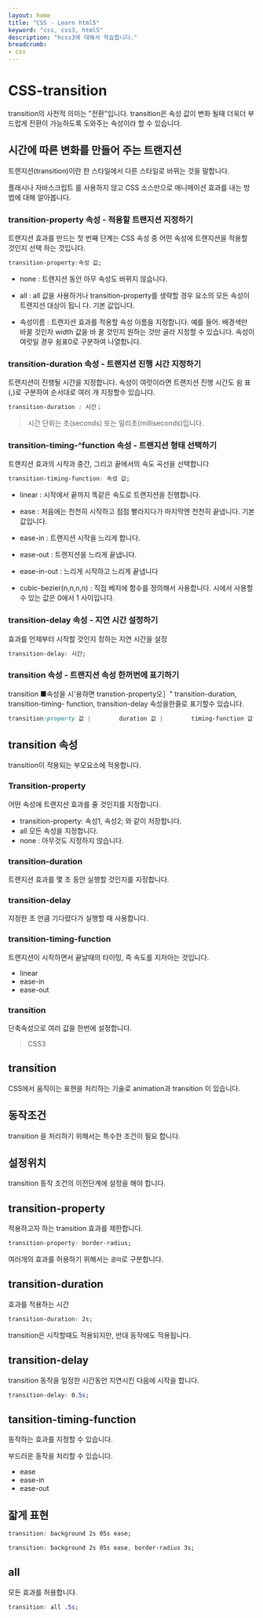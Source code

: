 ```yaml
---
layout: home
title: "CSS - Learn html5"
keyword: "css, css3, html5"
description: "hcss3에 대해서 학습합니다."
breadcrumb:
- css
---
```



# CSS-transition

transition의 사전적 의미는 "전환"입니다. transition은 속성 값이 변화 될때 더욱더 부드럽게 전환이 가능하도록 도와주는 속성이라 할 수 있습니다.


## 시간에 따른 변화를 만들어 주는 트랜지션
트랜지션(transition)이란 한 스타일에서 다른 스타일로 바뀌는 것을 말합니다. 

플래시나 자바스크립트 
를 사용하지 않고 CSS 소스만으로 애니메이션 효과를 내는 방법에 대해 알아봅니다. 

### transition-property 속성 - 적용할 트랜지션 지정하기
트랜지션 효과를 만드는 첫 번째 단계는 CSS 속성 중 어떤 속성에 트랜지션을 적용할 것인지 선택 
하는 것입니다.

```css
transition-property:속성 값;
```


* none : 트랜지션 동안 아무 속성도 바뀌지 않습니다.

* all : all 값을 사용하거나 transition-property를 생략할 경우 요소의 모든 속성이 트랜지션 대상이 됩니 
다. 기본 값입니다.

* 속성이름 : 트랜지션 효과를 적용할 속성 이름을 지정합니다. 예를 들어. 배경색만 바꿀 것인자 width 값을 바 
꿀 것인지 원하는 것만 골라 지정할 수 있습니다. 속성이 여럿일 경우 쉼표0로 구분하여 나열합니다.


### transition-duration 속성 - 트랜지션 진행 시간 지정하기
트랜지션이 진행될 시간을 지정합니다.
속성이 여럿이라면 트랜지션 진행 시간도 쉼 
표(,)로 구분하여 순서대로 여러 개 지정할수 있습니다.

```css
transition-duration : 시간；
```
> 시간 단위는 초(seconds) 또는 밀리초(milliseconds)입니다.

### transition-timing-^function 속성 - 트랜지션 형태 선택하기
 트랜지션 효과의 시작과 중간, 그리고 끝에서의 속도 곡선을 
선택합니다

```css
transition-timing-function: 속성 값;
```

* linear : 시작에서 끝까지 똑같은 속도로 트랜지션을 진행합니다.
* ease : 처음에는 천천히 시작하고 점점 빨라지다가 마지막엔 천천히 끝냅니다. 기본 값입니다. 
* ease-in : 트랜지션 시작을 느리게 합니다.
* ease-out : 트랜지션을 느리게 끝냅니다. 
* ease-in-out : 느리게 시작하고 느리게 끝냅니다

* cubic-bezier(n,n,n,n) : 직접 베지에 함수를 정의해서 사용합니다. 시에서 사용할 수 있는 값은 0에서 1   사이입니다.

### transition-delay 속성 - 지연 시간 설정하기
효과를 언제부터 시작할 것인지 정하는 지연 시간을 설정

```css
transition-delay: 시간;
```

### transition 속성 - 트랜지션 속성 한꺼번에 표기하기
 transition ■속성을 시'용하면 transtion-property오］" transition-duration, transition-timing- 
function, transition-delay 속성을한줄로 표기할수 있습니다.

```css
transition:property 값 |        duration 값 |        timing-function 값 |         delay 값;
```


## transition 속성

transition이 적용되는 부모요소에 적용합니다.



### Transition-property

어떤 속성에 트랜지션 효과를 줄 것인지를 지정합니다.

* transition-property: 속성1, 속성2; 와 같이 저장합니다.
* all 모든 속성을 지정합니다.
* none : 아무것도 지정하지 않습니다.



### transition-duration

트랜지션 효과를 몇 초 동안 실행할 것인지를 지정합니다.



### transition-delay

지정한 초 만큼 기다렸다가 실행할 때 사용합니다.



### transition-timing-function

트랜지션이 시작하면서 끝날때의 타이밍, 즉 속도를 지저아는 것입니다.

* linear
* ease-in
* ease-out



### transition

단축속성으로 여러 값을 한번에 설정합니다.


> CSS3
## transition
CSS에서 움직이는 표현을 처리하는 기술로 animation과 transition 이 있습니다.

## 동작조건
transition 을 처리하기 위해서는 특수한 조건이 필요 합니다.



## 설정위치
transition 동작 조건의 이전단계에 설정을 해야 합니다.



## transition-property
적용하고자 하는 transition 효과를 제한합니다.

```css
transition-property: border-radius;
```

여러개의 효과를 허용하기 위해서는 `콤마`로 구분합니다.


## transition-duration
효과를 적용하는 시간

```css
transition-duration: 2s;
```

transition은 시작할때도 적용되지만, 반대 동작에도 적용됩니다.

## transition-delay
transition 동작을 일정한 시간동안 지연시킨 다음에 시작을 합니다.

```css
transition-delay: 0.5s;
```

## tansition-timing-function
동작하는 효과를 지정할 수 있습니다.

부드러운 동작을 처리할 수 있습니다.
* ease
* ease-in
* ease-out


## 잛게 표현

```css
transition: background 2s 05s ease;
```


```css
transition: background 2s 05s ease, border-radius 3s;
```


## all
모든 효과를 허용합니다.

```css
transition: all .5s;
```














